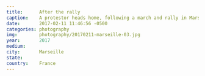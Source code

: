 ```yaml
---
title:  	After the rally
caption:	A protestor heads home, following a march and rally in Marseille
date:   	2017-02-11 11:46:56 -0500
categories: photography
img:		photography/20170211-marseille-03.jpg
year:		2017
medium:
city:		Marseille
state:
country:	France
---
```

